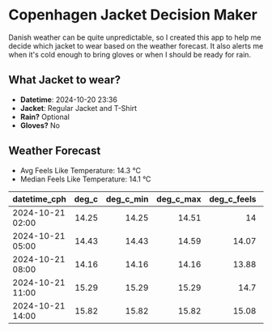 
# Copenhagen Jacket Decision Maker

Danish weather can be quite unpredictable, so I created this app to help me decide which jacket to wear based on the weather forecast. 
It also alerts me when it's cold enough to bring gloves or when I should be ready for rain.

## What Jacket to wear?

- **Datetime**: 2024-10-20 23:36
- **Jacket**: Regular Jacket and T-Shirt
- **Rain?** Optional
- **Gloves?** No

## Weather Forecast
- Avg Feels Like Temperature: 14.3 °C
- Median Feels Like Temperature: 14.1 °C

| datetime_cph     |   deg_c |   deg_c_min |   deg_c_max |   deg_c_feels | weather   | wind   | rain   |
|:-----------------|--------:|------------:|------------:|--------------:|:----------|:-------|:-------|
| 2024-10-21 02:00 |   14.25 |       14.25 |       14.51 |         14    | Rain      | High   | Low    |
| 2024-10-21 05:00 |   14.43 |       14.43 |       14.59 |         14.07 | Clouds    | High   | None   |
| 2024-10-21 08:00 |   14.16 |       14.16 |       14.16 |         13.88 | Clouds    | High   | None   |
| 2024-10-21 11:00 |   15.29 |       15.29 |       15.29 |         14.7  | Clouds    | High   | None   |
| 2024-10-21 14:00 |   15.82 |       15.82 |       15.82 |         15.08 | Clouds    | High   | None   |
        